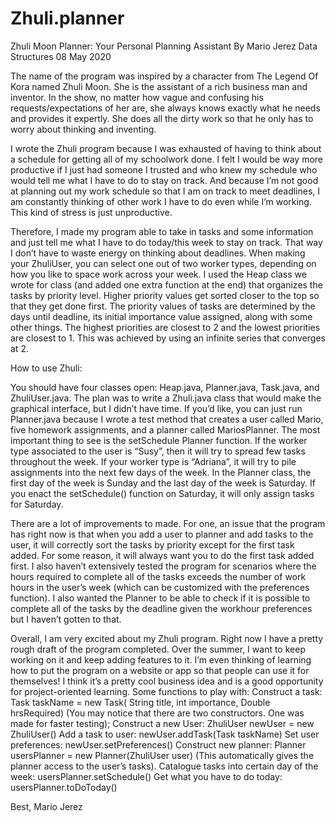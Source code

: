 # Zhuli.planner
Zhuli Moon Planner: Your Personal Planning Assistant
By Mario Jerez
Data Structures
08 May 2020

The name of the program was inspired by a character from The Legend Of Kora named Zhuli Moon. She is the assistant of a rich business man and inventor. In the show, no matter how vague and confusing his requests/expectations of her are, she always knows exactly what he needs and provides it expertly. She does all the dirty work so that he only has to worry about thinking and inventing.

I wrote the Zhuli program because I was exhausted of having to think about a schedule for getting all of my schoolwork done. I felt I would be way more productive if I just had someone I trusted and who knew my schedule who would tell me what I have to do to stay on track. And because I’m not good at planning out my work schedule so that I am on track to meet deadlines, I am constantly thinking of other work I have to do even while I’m working. This kind of stress is just unproductive.

Therefore, I made my program able to take in tasks and some information and just tell me what I have to do today/this week to stay on track. That way I don’t have to waste energy on thinking about deadlines. When making your ZhuliUser, you can select one out of two worker types, depending on how you like to space work across your week. I used the Heap class we wrote for class (and added one extra function at the end) that organizes the tasks by priority level. Higher priority values get sorted closer to the top so that they get done first. The priority values of tasks are determined by the days until deadline, its initial importance value assigned, along with some other things. The highest priorities are closest to 2 and the lowest priorities are closest to 1. This was achieved by using an infinite series that converges at 2.

How to use Zhuli:

You should have four classes open: Heap.java, Planner.java, Task.java, and ZhuliUser.java. The plan was to write a Zhuli.java class that would make the graphical interface, but I didn’t have time. If you’d like, you can just run Planner.java because I wrote a test method that creates a user called Mario, five homework assignments, and a planner called MariosPlanner. The most important thing to see is the setSchedule Planner function. If the worker type associated to the user is “Susy”, then it will try to spread few tasks throughout the week. If your worker type is “Adriana”, it will try to pile assignments into the next few days of the week. In the Planner class, the first day of the week is Sunday and the last day of the week is Saturday. If you enact the setSchedule() function on Saturday, it will only assign tasks for Saturday.

There are a lot of improvements to made. For one, an issue that the program has right now is that when you add a user to planner and add tasks to the user, it will correctly sort the tasks by priority except for the first task added. For some reason, it will always want you to do the first task added first. I also haven’t extensively tested the program for scenarios where the hours required to complete all of the tasks exceeds the number of work hours in the user’s week (which can be customized with the preferences function). I also wanted the Planner to be able to check if it is possible to complete all of the tasks by the deadline given the workhour preferences but I haven’t gotten to that.

Overall, I am very excited about my Zhuli program. Right now I have a pretty rough draft of the program completed. Over the summer, I want to keep working on it and keep adding features to it. I’m even thinking of learning how to put the program on a website or app so that people can use it for themselves! I think it’s a pretty cool business idea and is a good opportunity for project-oriented learning.
Some functions to play with:
Construct a task: Task taskName = new Task( String title, int importance, Double hrsRequired)
(You may notice that there are two constructors. One was made for faster testing);
Construct a new User: ZhuliUser newUser = new ZhuliUser()
Add a task to user: newUser.addTask(Task taskName)
Set user preferences: newUser.setPreferences()
Construct new planner: Planner usersPlanner = new Planner(ZhuliUser user)
(This automatically gives the planner access to the user’s tasks).
Catalogue tasks into certain day of the week: usersPlanner.setSchedule()
Get what you have to do today: usersPlanner.toDoToday()

Best,
Mario Jerez
